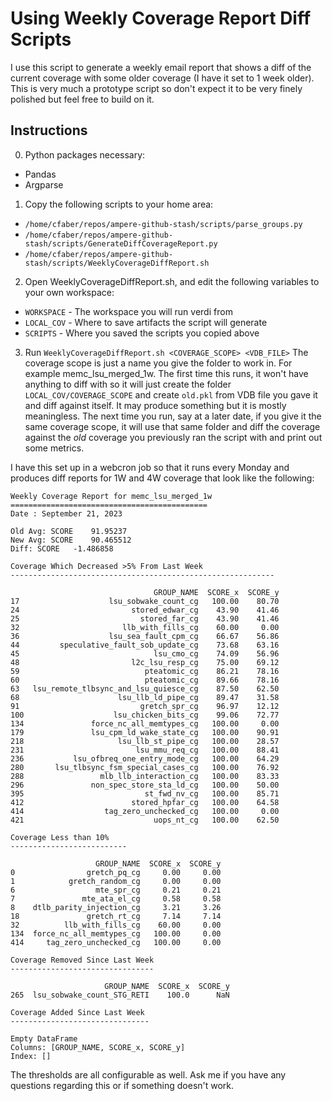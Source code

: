 # Using Weekly Coverage Report Diff Scripts
I use this script to generate a weekly email report that shows a diff of the current coverage with some older coverage (I have it set to 1 week older). This is very much a prototype script so don't expect it to be very finely polished but feel free to build on it.

## Instructions
0. Python packages necessary:
- Pandas
- Argparse

1. Copy the following scripts to your home area:
- `/home/cfaber/repos/ampere-github-stash/scripts/parse_groups.py`
- `/home/cfaber/repos/ampere-github-stash/scripts/GenerateDiffCoverageReport.py`
- `/home/cfaber/repos/ampere-github-stash/scripts/WeeklyCoverageDiffReport.sh`

2. Open WeeklyCoverageDiffReport.sh, and edit the following variables to your own workspace:
- `WORKSPACE` - The workspace you will run verdi from
- `LOCAL_COV` - Where to save artifacts the script will generate
- `SCRIPTS` - Where you saved the scripts you copied above

3. Run `WeeklyCoverageDiffReport.sh <COVERAGE_SCOPE> <VDB_FILE>`
The coverage scope is just a name you give the folder to work in. For example memc_lsu_merged_1w.
The first time this runs, it won't have anything to diff with so it will just create the folder `LOCAL_COV/COVERAGE_SCOPE` and create `old.pkl` from VDB file you gave it and diff against itself. It may produce something but it is mostly meaningless.
The next time you run, say at a later date, if you give it the same coverage scope, it will use that same folder and diff the coverage against the *old* coverage you previously ran the script with and print out some metrics.

I have this set up in a webcron job so that it runs every Monday and produces diff reports for 1W and 4W coverage that look like the following:
```
Weekly Coverage Report for memc_lsu_merged_1w
============================================
Date : September 21, 2023

Old Avg: SCORE    91.95237
New Avg: SCORE    90.465512
Diff: SCORE   -1.486858

Coverage Which Decreased >5% From Last Week
-----------------------------------------------------------

                                GROUP_NAME  SCORE_x  SCORE_y
17                    lsu_sobwake_count_cg   100.00    80.70
24                         stored_edwar_cg    43.90    41.46
25                           stored_far_cg    43.90    41.46
32                       llb_with_fills_cg    60.00     0.00
36                    lsu_sea_fault_cpm_cg    66.67    56.86
44         speculative_fault_sob_update_cg    73.68    63.16
45                              lsu_cmo_cg    74.09    56.96
48                         l2c_lsu_resp_cg    75.00    69.12
59                            pteatomic_cg    86.21    78.16
60                            pteatomic_cg    89.66    78.16
63   lsu_remote_tlbsync_and_lsu_quiesce_cg    87.50    62.50
68                      lsu_llb_ld_pipe_cg    89.47    31.58
91                           gretch_spr_cg    96.97    12.12
100                    lsu_chicken_bits_cg    99.06    72.77
134               force_nc_all_memtypes_cg   100.00     0.00
179               lsu_cpm_ld_wake_state_cg   100.00    90.91
218                     lsu_llb_st_pipe_cg   100.00    28.57
231                         lsu_mmu_req_cg   100.00    88.41
236           lsu_ofbreq_one_entry_mode_cg   100.00    64.29
280       lsu_tlbsync_fsm_special_cases_cg   100.00    76.92
288                 mlb_llb_interaction_cg   100.00    83.33
296               non_spec_store_sta_ld_cg   100.00    50.00
395                           st_fwd_nv_cg   100.00    85.71
412                        stored_hpfar_cg   100.00    64.58
414                  tag_zero_unchecked_cg   100.00     0.00
421                             uops_nt_cg   100.00    62.50

Coverage Less than 10%
--------------------------

                   GROUP_NAME  SCORE_x  SCORE_y
0                gretch_pq_cg     0.00     0.00
1            gretch_random_cg     0.00     0.00
6                  mte_spr_cg     0.21     0.21
7               mte_ata_el_cg     0.58     0.58
8    dtlb_parity_injection_cg     3.21     3.26
18               gretch_rt_cg     7.14     7.14
32          llb_with_fills_cg    60.00     0.00
134  force_nc_all_memtypes_cg   100.00     0.00
414     tag_zero_unchecked_cg   100.00     0.00

Coverage Removed Since Last Week
--------------------------------

                     GROUP_NAME  SCORE_x  SCORE_y
265  lsu_sobwake_count_STG_RETI    100.0      NaN

Coverage Added Since Last Week
-------------------------------

Empty DataFrame
Columns: [GROUP_NAME, SCORE_x, SCORE_y]
Index: []
```

The thresholds are all configurable as well. Ask me if you have any questions regarding this or if something doesn't work.
